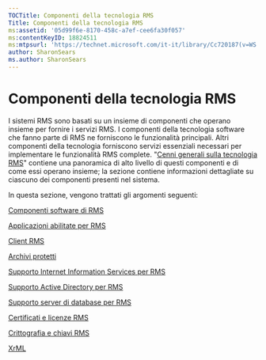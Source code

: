 ```yaml
---
TOCTitle: Componenti della tecnologia RMS
Title: Componenti della tecnologia RMS
ms:assetid: '05d99f6e-8170-458c-a7ef-cee6fa30f057'
ms:contentKeyID: 18824511
ms:mtpsurl: 'https://technet.microsoft.com/it-it/library/Cc720187(v=WS.10)'
author: SharonSears
ms.author: SharonSears
---
```


Componenti della tecnologia RMS
===============================

I sistemi RMS sono basati su un insieme di componenti che operano insieme per fornire i servizi RMS. I componenti della tecnologia software che fanno parte di RMS ne forniscono le funzionalità principali. Altri componenti della tecnologia forniscono servizi essenziali necessari per implementare le funzionalità RMS complete. "[Cenni generali sulla tecnologia RMS](https://technet.microsoft.com/eb48c3de-e038-4fcb-a091-b67ea4fe0dc7)" contiene una panoramica di alto livello di questi componenti e di come essi operano insieme; la sezione contiene informazioni dettagliate su ciascuno dei componenti presenti nel sistema.

In questa sezione, vengono trattati gli argomenti seguenti:

[Componenti software di RMS](https://technet.microsoft.com/e38a840e-f390-48fd-8354-50108a64f5ca)

[Applicazioni abilitate per RMS](https://technet.microsoft.com/30bb5565-81d3-43d9-a64d-cf0c5b990712)

[Client RMS](https://technet.microsoft.com/03294fa2-8350-430d-b4b0-03d5169937c2)

[Archivi protetti](https://technet.microsoft.com/820d398d-a09c-434b-9911-449feecec655)

[Supporto Internet Information Services per RMS](https://technet.microsoft.com/bd4dc69f-1e4e-4e95-9ae2-c925d8a14d4c)

[Supporto Active Directory per RMS](https://technet.microsoft.com/9589127d-19b3-44f1-b7a1-01992e78218a)

[Supporto server di database per RMS](https://technet.microsoft.com/c9844783-e6c4-49b4-8e7f-0f0377143b44)

[Certificati e licenze RMS](https://technet.microsoft.com/91916ecb-9e5d-49e8-ab65-ef2c56339b83)

[Crittografia e chiavi RMS](https://technet.microsoft.com/6ed69817-dab0-4845-b2a4-74203f95f7cf)

[XrML](https://technet.microsoft.com/eac518b8-c040-4618-94a1-4353500c355c)

